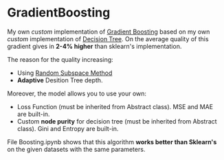 # GradientBoosting

My own *custom* implementation of [Gradient Boosting](http://www.ccs.neu.edu/home/vip/teach/MLcourse/4_boosting/slides/gradient_boosting.pdf) based on my own *custom* implementation of [Decision Tree](https://en.wikipedia.org/wiki/Decision_tree). On the average quality of this gradient gives in **2-4% higher** than sklearn's implementation.

The reason for the quality increasing:
* Using [Random Subspace Method](https://en.wikipedia.org/wiki/Random_subspace_method)
* **Adaptive** Desition Tree depth.

Moreover, the model allows you to use your own: 
* Loss Function (must be inherited from Abstract class). MSE and MAE are built-in.
* Custom **node purity** for decision tree (must be inherited from Abstract class). Gini and Entropy are built-in.

File Boosting.ipynb shows that this algorithm **works better than Sklearn's** on the given datasets with the same parameters.
